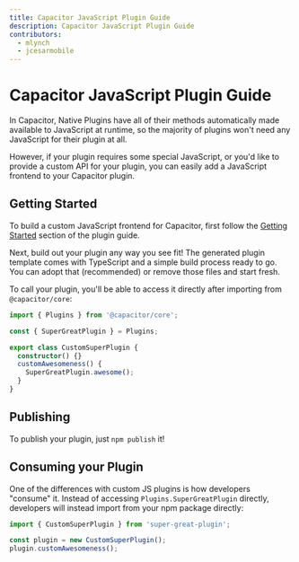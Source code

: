 ```yaml
---
title: Capacitor JavaScript Plugin Guide
description: Capacitor JavaScript Plugin Guide
contributors:
  - mlynch
  - jcesarmobile
---
```


# Capacitor JavaScript Plugin Guide

In Capacitor, Native Plugins have all of their methods automatically made available to JavaScript at runtime, so the majority of plugins won't need any JavaScript for their plugin at all.

However, if your plugin requires some special JavaScript, or you'd like to provide a custom API for your plugin, you can easily add a JavaScript frontend to your Capacitor plugin.

## Getting Started

To build a custom JavaScript frontend for Capacitor, first follow the [Getting Started](/plugins.md) section of the plugin guide.

Next, build out your plugin any way you see fit! The generated plugin template comes with TypeScript and a simple build process ready to go. You can adopt that (recommended) or remove those files and start fresh.

To call your plugin, you'll be able to access it directly after importing from `@capacitor/core`:

```typescript
import { Plugins } from '@capacitor/core';

const { SuperGreatPlugin } = Plugins;

export class CustomSuperPlugin {
  constructor() {}
  customAwesomeness() {
    SuperGreatPlugin.awesome();
  }
}
```

## Publishing

To publish your plugin, just `npm publish` it!

## Consuming your Plugin

One of the differences with custom JS plugins is how developers "consume" it. Instead of accessing `Plugins.SuperGreatPlugin` directly, developers will instead import from your npm package directly:

```typescript
import { CustomSuperPlugin } from 'super-great-plugin';

const plugin = new CustomSuperPlugin();
plugin.customAwesomeness();
```
